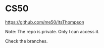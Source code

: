 # CS50
https://github.com/me50/ItsThompson

Note: The repo is private. Only I can access it.

Check the branches.
